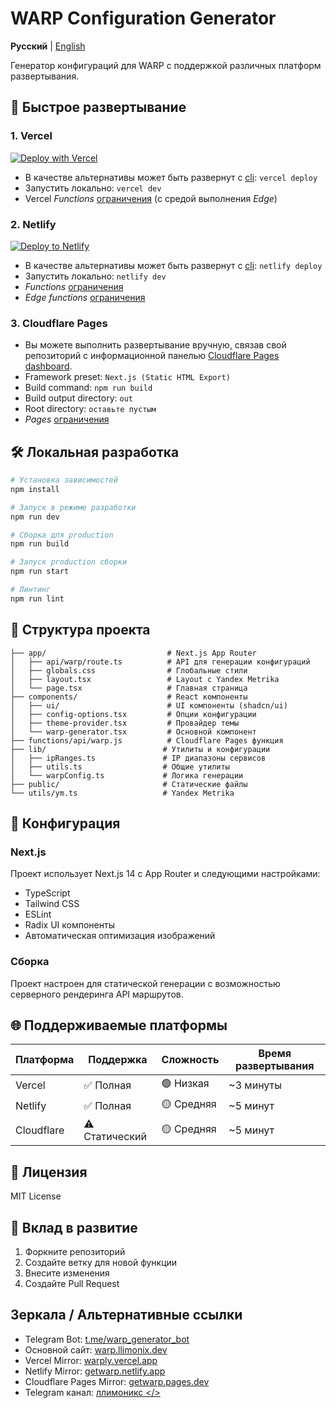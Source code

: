 # WARP Configuration Generator

**Русский** | [English](README.md)

Генератор конфигураций для WARP с поддержкой различных платформ развертывания.

## 🚀 Быстрое развертывание

### 1. Vercel

[![Deploy with Vercel](https://vercel.com/button)](https://vercel.com/new/clone?repository-url=https://github.com/nellimonix/warp-config-generator-vercel&repository-name=warp)
- В качестве альтернативы может быть развернут с [cli](https://vercel.com/docs/cli):
  `vercel deploy`
- Запустить локально: `vercel dev`
- Vercel _Functions_ [ограничения](https://vercel.com/docs/functions/limitations) (с средой выполнения _Edge_)

### 2. Netlify

[![Deploy to Netlify](https://www.netlify.com/img/deploy/button.svg)](
https://app.netlify.com/start/deploy?repository=https://github.com/nellimonix/warp-config-generator-vercel&siteName=warp
)
- В качестве альтернативы может быть развернут с [cli](https://docs.netlify.com/cli/get-started/):
  `netlify deploy`
- Запустить локально: `netlify dev`
- _Functions_ [ограничения](https://docs.netlify.com/functions/get-started/?fn-language=js#synchronous-function-2)
- _Edge functions_ [ограничения](https://docs.netlify.com/edge-functions/limits/)

### 3. Cloudflare Pages

- Вы можете выполнить развертывание вручную, связав свой репозиторий с информационной панелью [Cloudflare Pages dashboard](https://dash.cloudflare.com/?to=/:account/pages).
- Framework preset: `Next.js (Static HTML Export)`
- Build command: `npm run build`
- Build output directory: `out`
- Root directory: `оставьте пустым`
- _Pages_ [ограничения](https://developers.cloudflare.com/pages/platform/limits/)

## 🛠️ Локальная разработка

```bash
# Установка зависимостей
npm install

# Запуск в режиме разработки
npm run dev

# Сборка для production
npm run build

# Запуск production сборки
npm run start

# Линтинг
npm run lint
```

## 📁 Структура проекта

```
├── app/                           # Next.js App Router
│   ├── api/warp/route.ts          # API для генерации конфигураций
│   ├── globals.css                # Глобальные стили
│   ├── layout.tsx                 # Layout с Yandex Metrika
│   └── page.tsx                   # Главная страница
├── components/                    # React компоненты
│   ├── ui/                        # UI компоненты (shadcn/ui)
│   ├── config-options.tsx         # Опции конфигурации
│   ├── theme-provider.tsx         # Провайдер темы
│   └── warp-generator.tsx         # Основной компонент
├── functions/api/warp.js          # Cloudflare Pages функция
├── lib/                          # Утилиты и конфигурации
│   ├── ipRanges.ts               # IP диапазоны сервисов
│   ├── utils.ts                  # Общие утилиты
│   └── warpConfig.ts             # Логика генерации
├── public/                       # Статические файлы
└── utils/ym.ts                   # Yandex Metrika
```

## 🔧 Конфигурация

### Next.js

Проект использует Next.js 14 с App Router и следующими настройками:

- TypeScript
- Tailwind CSS
- ESLint
- Radix UI компоненты
- Автоматическая оптимизация изображений

### Сборка

Проект настроен для статической генерации с возможностью серверного рендеринга API маршрутов.

## 🌐 Поддерживаемые платформы

| Платформа | Поддержка | Сложность | Время развертывания |
|-----------|-----------|-----------|-------------------|
| Vercel | ✅ Полная | 🟢 Низкая | ~3 минуты |
| Netlify | ✅ Полная | 🟡 Средняя | ~5 минут |
| Cloudflare | ⚠️ Статический | 🟡 Средняя | ~5 минут |

## 📄 Лицензия

MIT License

## 🤝 Вклад в развитие

1. Форкните репозиторий
2. Создайте ветку для новой функции
3. Внесите изменения
4. Создайте Pull Request

## Зеркала / Альтернативные ссылки

- Telegram Bot: [t.me/warp_generator_bot](https://t.me/warp_generator_bot)  
- Основной сайт: [warp.llimonix.dev](https://warp.llimonix.dev)  
- Vercel Mirror: [warply.vercel.app](https://warply.vercel.app)  
- Netlify Mirror: [getwarp.netlify.app](https://getwarp.netlify.app)  
- Cloudflare Pages Mirror: [getwarp.pages.dev](https://getwarp.pages.dev)
- Telegram канал: [ллимоникс </>](https://t.me/+PWiSh2qvtmphMjcy)